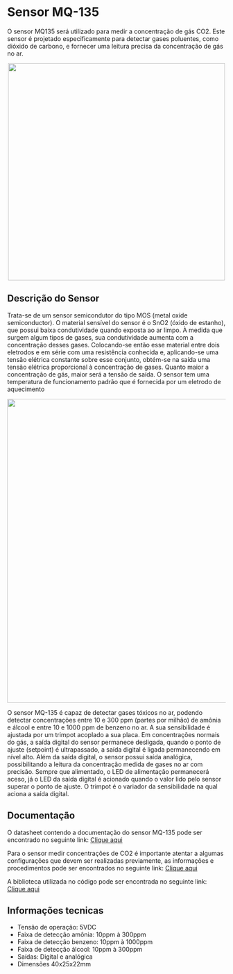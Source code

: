 # Sensor MQ-135

O sensor MQ135 será utilizado para medir a concentração de gás CO2. Este sensor é projetado especificamente para detectar gases poluentes, como dióxido de carbono, e fornecer uma leitura precisa da concentração de gás no ar. 

<div align="center">
<img src="https://user-images.githubusercontent.com/82607547/217625996-9c177883-c29c-4934-99b6-d2d57828031a.png" width="500" />
</div>


## Descrição do Sensor
Trata-se de um sensor semicondutor do tipo MOS (metal oxide semiconductor). O material sensível do sensor é o SnO2 (óxido de estanho), que possui baixa condutividade quando exposta ao ar limpo. À medida que surgem algum tipos de gases, sua condutividade aumenta com a concentração desses gases. Colocando-se então esse material entre dois eletrodos e em série com uma resistência conhecida e, aplicando-se uma tensão elétrica constante sobre esse conjunto, obtém-se na saída uma tensão elétrica proporcional à concentração de gases. Quanto maior a concentração de gás, maior será a tensão de saída. O sensor tem uma temperatura de funcionamento padrão que é fornecida por um eletrodo de aquecimento

<div align="center">
<img src="https://user-images.githubusercontent.com/82607547/217800135-6a3f9601-1a80-42e7-b663-99c64d0111f0.png" width="700" />
</div>

O sensor MQ-135 é capaz de detectar gases tóxicos no ar, podendo detectar concentrações entre 10 e 300 ppm (partes por milhão) de amônia e álcool e entre 10 e 1000 ppm de benzeno no ar. A sua sensibilidade é ajustada por um trimpot acoplado a sua placa. Em concentrações normais do gás, a saída digital do sensor permanece desligada, quando o ponto de ajuste (setpoint) é ultrapassado, a saída digital é ligada permanecendo em nível alto. Além da saída digital, o sensor possui saída analógica, possibilitando a leitura da concentração medida de gases no ar com precisão. Sempre que alimentado, o LED de alimentação permanecerá aceso, já o LED da saída digital é acionado quando o valor lido pelo sensor superar o ponto de ajuste. O trimpot é o variador da sensibilidade na qual aciona a saída digital.

## Documentação
O datasheet contendo a documentação do sensor MQ-135 pode ser encontrado no seguinte link: <a href="https://pdf1.alldatasheet.com/datasheet-pdf/view/1307647/WINSEN/MQ135.html">Clique aqui</a> 

Para o sensor medir concentrações de CO2 é importante atentar a algumas configurações que devem ser realizadas previamente, as informações e procedimentos pode ser encontrados no seguinte link: <a href="https://circuitdigest.com/microcontroller-projects/interfacing-mq135-gas-sensor-with-arduino-to-measure-co2-levels-in-ppm">Clique aqui</a> 

A biblioteca utilizada no código pode ser encontrada no seguinte link: <a href="https://www.arduinolibraries.info/libraries/mq135">Clique aqui</a> 

## Informações tecnicas
<ul>
	<li>Tensão de operação: 5VDC</li>
	<li>Faixa de detecção amônia: 10ppm à 300ppm</li>
	<li>Faixa de detecção benzeno: 10ppm à 1000ppm</li>
	<li>Faixa de detecção álcool: 10ppm à 300ppm</li>
	<li>Saídas: Digital e analógica</li>
	<li>Dimensões 40x25x22mm</li>
<ul>
